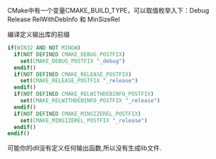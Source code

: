 



CMake中有一个变量CMAKE_BUILD_TYPE，可以取值枚举入下：Debug   Release  RelWithDebInfo  和  MinSizeRel



编译定义输出库的前缀



```cmake
if(WIN32 AND NOT MINGW)
  if(NOT DEFINED CMAKE_DEBUG_POSTFIX)
    set(CMAKE_DEBUG_POSTFIX "_debug")
  endif()
  if(NOT DEFINED CMAKE_RELEASE_POSTFIX)
    set(CMAKE_RELEASE_POSTFIX "_release")
  endif()
  if(NOT DEFINED CMAKE_RELWITHDEBINFO_POSTFIX)
    set(CMAKE_RELWITHDEBINFO_POSTFIX "_release")
  endif()
  if(NOT DEFINED CMAKE_MINSIZEREL_POSTFIX)
    set(CMAKE_MINSIZEREL_POSTFIX "_release")
  endif()
endif()

```



可能你的dll没有定义任何输出函数,所以没有生成lib文件.